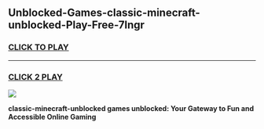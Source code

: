 
## Unblocked-Games-classic-minecraft-unblocked-Play-Free-7lngr
<h3>
<a href="https://premium76.site?title=classic-minecraft-unblocked&ref=21A">CLICK TO PLAY</a></h3>
<hr>

<h3>
<a href="https://premium76.site?title=classic-minecraft-unblocked&ref=21A">CLICK 2 PLAY</a>
  
</h3>

<a href="https://premium76.site?title=classic-minecraft-unblocked&ref=21A"><img src="https://clearcache.store/games.png"></a>


**classic-minecraft-unblocked games unblocked: Your Gateway to Fun and Accessible Online Gaming**
